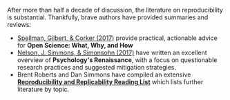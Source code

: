 After more than half a decade of discussion, the literature on reproducibility is substantial. Thankfully, brave authors have provided summaries and reviews:

* [Spellman, Gilbert, & Corker (2017)](https://psyarxiv.com/ak6jr) provide practical, actionable advice for **Open Science: What, Why, and How**
* [Nelson, J. Simmons, & Simonsohn (2017)](https://dx.doi.org/10.1146/annurev-psych-122216-011836) have written an excellent overview of **Psychology's Renaissance**, with a focus on questionable research practices and suggested mitigation strategies.
* Brent Roberts and Dan Simmons have compiled an extensive [**Reproducibility and Replicability Reading List**](https://docs.google.com/document/d/14lBD0aZDPij2Z6AOpAharOAtmt6ZBI0EuF3_tu8m66I/) which lists further literature by topic.